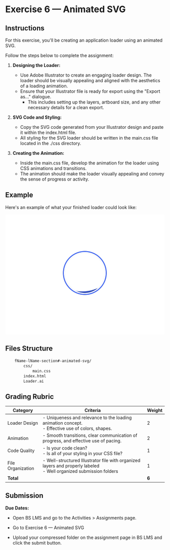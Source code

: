 # Exercise 6 — Animated SVG

## Instructions

For this exercise, you'll be creating an application loader using an animated SVG.

<ClientOnly>
  <Countdown date="2023-10-11">

Follow the steps below to complete the assignment:

1. **Designing the Loader:**

   - Use Adobe Illustrator to create an engaging loader design. The loader should be visually appealing and aligned with the aesthetics of a loading animation.
   - Ensure that your Illustrator file is ready for export using the "Export as..." dialogue.
     - This includes setting up the layers, artboard size, and any other necessary details for a clean export.

2. **SVG Code and Styling:**

   - Copy the SVG code generated from your Illustrator design and paste it within the index.html file.
   - All styling for the SVG loader should be written in the main.css file located in the ./css directory.

3. **Creating the Animation:**
   - Inside the main.css file, develop the animation for the loader using CSS animations and transitions.
   - The animation should make the loader visually appealing and convey the sense of progress or activity.

## Example

Here's an example of what your finished loader could look like:

![Exercise example](./assets/animated-svg.gif)

## Files Structure

        fName-lName-section#-animated-svg/
            css/
                main.css
            index.html
            Loader.ai

## Grading Rubric

| Category          | Criteria                                                                                                              | Weight |
| ----------------- | --------------------------------------------------------------------------------------------------------------------- | ------ |
| Loader Design     | - Uniqueness and relevance to the loading animation concept. <br> - Effective use of colors, shapes.                  | 2      |
| Animation         | - Smooth transitions, clear communication of progress, and effective use of pacing.                                   | 2      |
| Code Quality      | - Is your code clean? <br> - Is all of your styling in your CSS file?                                                 | 1      |
| File Organization | - Well-structured Illustrator file with organized layers and properly labeled<br> - Well organized submission folders | 1      |
| **Total**         |                                                                                                                       | **6**  |

## Submission

**Due Dates:**

<Badge text="Section 300: Tuesday October 17th @5:00pm" />
<Badge type="error" text="Section 310: Monday October 16th @6:00pm" />

- Open BS LMS and go to the Activities > Assignments page.
- Go to Exercise 6 — Animated SVG
- Upload your compressed folder on the assignment page in BS LMS and click the submit button.

  </Countdown>
</ClientOnly>
